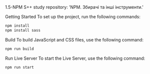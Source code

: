 1.5-NPM
S++ study repository: 'NPM. Збирачі та інші інструменти.'

Getting Started
To set up the project, run the following commands:

```bash
npm install
npm install sass
```
Build
To build JavaScript and CSS files, use the following command:

````bash
npm run build
````
Run Live Server
To start the Live Server, use the following command:

```bash
npm run start
```
